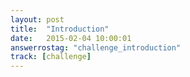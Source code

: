 ```yaml
---
layout: post
title:  "Introduction"
date:   2015-02-04 10:00:01
answerrostag: "challenge_introduction"
track: [challenge]
---
```


[comment]: <> (TODO: write some words about next lessons)
